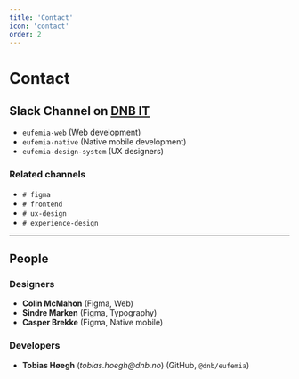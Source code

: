 ```yaml
---
title: 'Contact'
icon: 'contact'
order: 2
---
```


# Contact

## Slack Channel on [DNB IT](https://dnb-it.slack.com)

- `eufemia-web` (Web development)
- `eufemia-native` (Native mobile development)
- `eufemia-design-system` (UX designers)

### Related channels

- `# figma`
- `# frontend`
- `# ux-design`
- `# experience-design`

---

## People

### Designers

- **Colin McMahon** (Figma, Web)
- **Sindre Marken** (Figma, Typography)
- **Casper Brekke** (Figma, Native mobile)

### Developers

- **Tobias Høegh** (_tobias.hoegh@dnb.no_) (GitHub, `@dnb/eufemia`)
